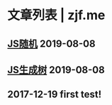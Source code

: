 # 文章列表 | zjf.me

## [JS随机](static/rand.html?_blank) 2019-08-08

## [JS生成树](static/draw.html?_blank) 2019-08-08

## 2017-12-19 first test!
